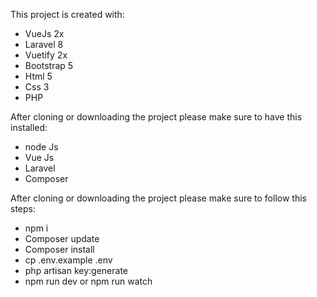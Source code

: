 This project is created with:

- VueJs 2x
- Laravel 8
- Vuetify 2x
- Bootstrap 5
- Html 5
- Css 3
- PHP

After cloning or downloading the project please make sure to have this installed:

- node Js
- Vue Js
- Laravel
- Composer

After cloning or downloading the project please make sure to follow this steps:

- npm i
- Composer update
- Composer install
- cp .env.example .env
- php artisan key:generate
- npm run dev or npm run watch
